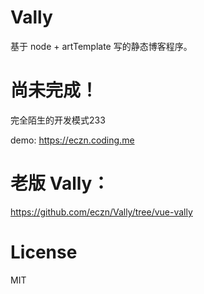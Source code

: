 # Vally
基于 node + artTemplate 写的静态博客程序。  

# 尚未完成！ 
完全陌生的开发模式233 

demo: https://eczn.coding.me  

# 老版 Vally： 
https://github.com/eczn/Vally/tree/vue-vally

# License
MIT
